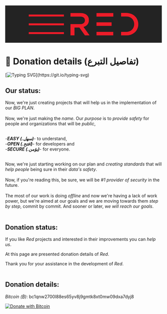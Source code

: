 ![plot](./Red_logo.png)

# 💸 Donation details (تفاصيل التبرع)

[![Typing SVG](https://readme-typing-svg.herokuapp.com?color=%23FF3F36&size=24&duration=4000&width=500&lines=Future+is+near+you.+++Just+wait.)](https://git.io/typing-svg)

## Our status:

Now, we're just creating projects that will help us in the implementation of our _BIG PLAN_.<br/><br/>
Now, we're just making the _name_. Our _purpose_ is to _provide safety_ for people and organizations that will be _public_, <br/><br/>

-_**EASY (.سهل)**_- to understand,<br/>
-_**OPEN (.افتح)**_- for developers and<br/>
-_**SECURE (.يؤمن)**_- for everyone.<br/><br/>

Now, we're just starting working on our plan and _creating standards_ that will _help people_ being sure in their _data's safety_.<br/><br/>
Now, if you're reading this, be sure, we will be _#1 provider of security_ in the future.<br/><br/>
The most of our work is doing _offline_ and now we're having a lack of work power, but we're aimed at our goals and we are moving towards them _step by step_, commit by commit. And sooner or later, _we will reach our goals_.<br/><br/>

## Donation status:

If you like _Red_ projects and interested in their improvements you can _help us_.

At this page are presented donation details of _Red_.

Thank you for your assistance in the development of _Red_.<br/><br/>

## Donation details:

_Bitcoin (₿)_: bc1qnw2700l88es65yv8j9gmtk8xt0mw09dxa7dyj8

[![Donate with Bitcoin](https://en.cryptobadges.io/badge/big/bc1qnw2700l88es65yv8j9gmtk8xt0mw09dxa7dyj8?showBalance=true)](https://en.cryptobadges.io/donate/bc1qnw2700l88es65yv8j9gmtk8xt0mw09dxa7dyj8)
